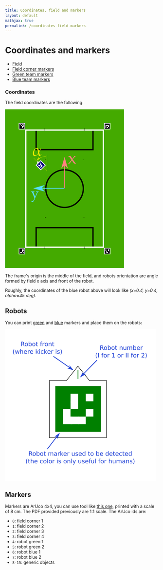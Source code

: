 ```yaml
---
title: Coordinates, field and markers
layout: default
mathjax: true
permalink: /coordinates-field-markers
---
```


# Coordinates and markers

* [Field](https://raw.githubusercontent.com/robot-soccer-kit/robot-soccer-kit/master/docs/field.pdf)
* [Field corner markers](https://raw.githubusercontent.com/robot-soccer-kit/robot-soccer-kit/master/docs/field-markers.pdf)
* [Green team markers](https://raw.githubusercontent.com/robot-soccer-kit/robot-soccer-kit/master/docs/green-markers.pdf)
* [Blue team markers](https://raw.githubusercontent.com/robot-soccer-kit/robot-soccer-kit/master/docs/blue-markers.pdf)

### Coordinates

The field coordinates are the following:

<div class="text-center">
    <img src="/assets/imgs/field-frame.png" />
</div>

The frame's origin is the middle of the field, and robots orientation are angle formed by
field x axis and front of the robot.

Roughly, the coordinates of the blue robot above will look like *(x=0.4, y=0.4, alpha=45 deg)*.

## Robots

You can print [green](https://raw.githubusercontent.com/robot-soccer-kit/robot-soccer-kit/master/docs/green-markers.pdf) and [blue](https://raw.githubusercontent.com/robot-soccer-kit/robot-soccer-kit/master/docs/blue-markers.pdf) markers and
place them on the robots:

<div class="text-center">
    <img src="/assets/imgs/robots-markers-explain.png" />
</div>

## Markers

Markers are ArUco 4x4, you can use tool like [this one](https://chev.me/arucogen/), printed with a scale
of 8 cm. The PDF provided previously are 1:1 scale. The ArUco ids are:

* `0`: field corner 1
* `1`: field corner 2
* `2`: field corner 3
* `3`: field corner 4
* `4`: robot green 1
* `5`: robot green 2
* `6`: robot blue 1
* `7`: robot blue 2
* `8-15`: generic objects
